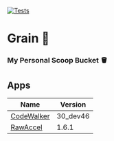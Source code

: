 [![Tests](https://github.com/Bobrokus/grain/actions/workflows/ci.yml/badge.svg)](https://github.com/Bobrokus/grain/actions/workflows/ci.yml)

# Grain 🌾

### My Personal Scoop Bucket 🪣

## Apps
| Name | Version |
|-|-|
| [CodeWalker](https://github.com/dexyfex/CodeWalker) | 30_dev46 |
| [RawAccel](https://github.com/a1xd/rawaccel) | 1.6.1 |

